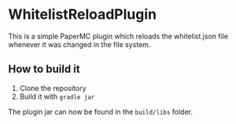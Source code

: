 # WhitelistReloadPlugin
This is a simple PaperMC plugin which reloads the whitelist.json file whenever it was changed in the file system.

## How to build it
1. Clone the repository
2. Build it with `gradle jar`

The plugin jar can now be found in the `build/libs` folder.